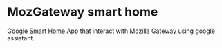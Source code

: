 # MozGateway smart home
[Google Smart Home App](https://developers.google.com/actions/smarthome/) that interact with Mozilla Gateway using google assistant.
